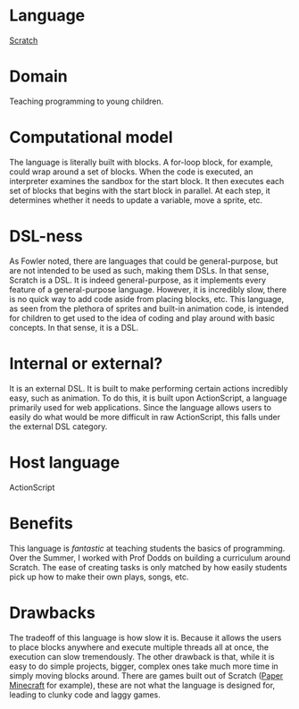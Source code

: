 # Language

<a href="http://scratch.mit.edu/">Scratch</a>


# Domain

Teaching programming to young children.


# Computational model

The language is literally built with blocks. A for-loop block, for example, could wrap around a set of blocks.
When the code is executed, an interpreter examines the sandbox for the start block. It then executes each set
of blocks that begins with the start block in parallel. At each step, it determines whether it needs to update
a variable, move a sprite, etc.


# DSL-ness

As Fowler noted, there are languages that could be general-purpose, but are not intended to be used as such,
making them DSLs. In that sense, Scratch is a DSL. It is indeed general-purpose, as it implements every feature
of a general-purpose language. However, it is incredibly slow, there is no quick way to add code aside from
placing blocks, etc. This language, as seen from the plethora of sprites and built-in animation code, is
intended for children to get used to the idea of coding and play around with basic concepts. In that sense,
it is a DSL.


# Internal or external?

It is an external DSL. It is built to make performing certain actions incredibly easy, such as animation.
To do this, it is built upon ActionScript, a language primarily used for web applications. Since the
language allows users to easily do what would be more difficult in raw ActionScript, this falls under
the external DSL category.

# Host language

ActionScript


# Benefits

This language is _fantastic_ at teaching students the basics of programming. Over the Summer, I worked
with Prof Dodds on building a curriculum around Scratch. The ease of creating tasks is only matched by
how easily students pick up how to make their own plays, songs, etc. 


# Drawbacks

The tradeoff of this language is how slow it is. Because it allows the users to place blocks anywhere and
execute multiple threads all at once, the execution can slow tremendously. The other drawback is that, while
it is easy to do simple projects, bigger, complex ones take much more time in simply moving blocks around.
There are games built out of Scratch (<a href="http://scratch.mit.edu/projects/10128407/">Paper Minecraft</a>
 for example), these are not what the language is designed for, leading to clunky code and laggy games.
